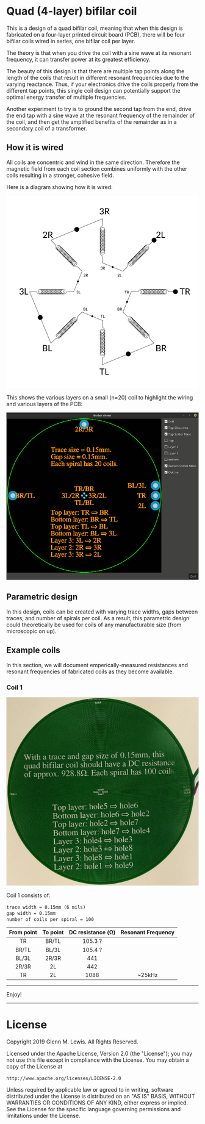 # Quad (4-layer) bifilar coil

This is a design of a quad bifilar coil, meaning that when this design is
fabricated on a four-layer printed circuit board (PCB), there will be four
bifilar coils wired in series, one bifilar coil per layer.

The theory is that when you drive the coil with a sine wave at its
resonant frequency, it can transfer power at its greatest efficiency.

The beauty of this design is that there are multiple tap points along
the length of the coils that result in different resonant frequencies
due to the varying reactance. Thus, if your electronics drive the
coils properly from the different tap points, this single coil design
can potentially support the optimal energy transfer of multiple
frequencies.

Another experiment to try is to ground the second tap from the end,
drive the end tap with a sine wave at the resonant frequency of the
remainder of the coil, and then get the amplified benefits of the
remainder as in a secondary coil of a transformer.

## How it is wired

All coils are concentric and wind in the same direction.
Therefore the magnetic field from each coil section combines uniformly
with the other coils resulting in a stronger, cohesive field.

Here is a diagram showing how it is wired:

![quad-bifilar-coil-diagram](quad-bifilar-coil-diagram.png)

This shows the various layers on a small (n=20) coil to highlight
the wiring and various layers of the PCB:

![quad-bifilar-coil-layers](quad-bifilar-coil-layers.gif)

## Parametric design

In this design, coils can be created with varying trace widths, gaps
between traces, and number of spirals per coil. As a result, this
parametric design could theoretically be used for coils of any
manufacturable size (from microscopic on up).

## Example coils

In this section, we will document emperically-measured resistances
and resonant frequencies of fabricated coils as they become
available.

### Coil 1

![quad-bifilar-coil-1.jpg](/images/quad-bifilar-coil-1.jpg)

Coil 1 consists of:

```
trace width = 0.15mm (6 mils)
gap width = 0.15mm
number of coils per spiral = 100
```

| From point | To point | DC resistance (Ω) | Resonant Frequency |
|   :---:    |  :---:   |      :---:        |       :---:        |
|    TR      |  BR/TL   |      105.3 ?      |                    |
|   BR/TL    |  BL/3L   |      105.4 ?      |                    |
|   BL/3L    |  2R/3R   |      441          |                    |
|   2R/3R    |   2L     |      442          |                    |
|    TR      |   2L     |      1088         |       ~25kHz       |


----------------------------------------------------------------------

Enjoy!

----------------------------------------------------------------------

# License

Copyright 2019 Glenn M. Lewis. All Rights Reserved.

Licensed under the Apache License, Version 2.0 (the "License");
you may not use this file except in compliance with the License.
You may obtain a copy of the License at

    http://www.apache.org/licenses/LICENSE-2.0

Unless required by applicable law or agreed to in writing, software
distributed under the License is distributed on an "AS IS" BASIS,
WITHOUT WARRANTIES OR CONDITIONS OF ANY KIND, either express or implied.
See the License for the specific language governing permissions and
limitations under the License.
